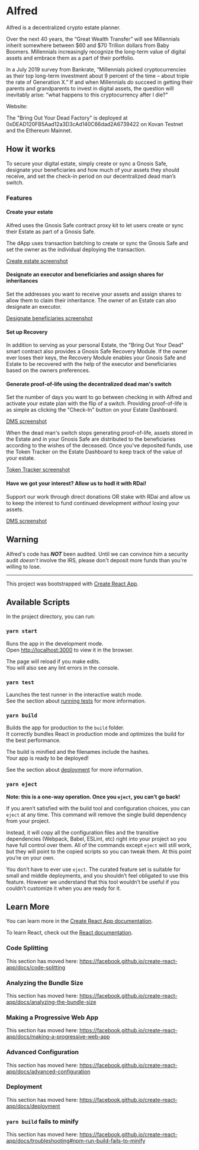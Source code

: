 # Alfred

Alfred is a decentralized crypto estate planner.

Over the next 40 years, the “Great Wealth Transfer” will see Millennials inherit somewhere between $60 and $70 Trillion dollars from Baby Boomers. Millennials increasingly recognize the long-term value of digital assets and embrace them as a part of their portfolio.

In a July 2019 survey from Bankrate, “Millennials picked cryptocurrencies as their top long-term investment about 9 percent of the time – about triple the rate of Generation X.” If and when Millennials *do* succeed in getting their parents and grandparents to invest in digital assets, the question will inevitably arise: "what happens to this cryptocurrency after I die?"

Website: 

The "Bring Out Your Dead Factory" is deployed at 0xDEAD120FB5Aad12a3D3cAd140C66dad2A6739422 on Kovan Testnet and the Ethereum Mainnet.

## How it works
To secure your digital estate, simply create or sync a Gnosis Safe, designate your beneficiaries and how much of your assets they should receive, and set the check-in period on our decentralized dead man’s switch.

### Features

#### Create your estate
Alfred uses the Gnosis Safe contract proxy kit to let users create or sync their Estate as part of a Gnosis Safe. 

The dApp uses transaction batching to create or sync the Gnosis Safe and set the owner as the individual deploying the transaction.

[Create estate screenshot](https://github.com/BatmansButler/alfred-dapp/images/.png)

#### Designate an executor and beneficiaries and assign shares for inheritances
Set the addresses you want to receive your assets and assign shares to allow them to claim their inheritance. The owner of an Estate can also designate an executor. 

[Designate beneficiaries screenshot](https://github.com/BatmansButler/alfred-dapp/images/.png)

#### Set up Recovery
In addition to serving as your personal Estate, the "Bring Out Your Dead" smart contract also provides a Gnosis Safe Recovery Module. If the owner ever loses their keys, the Recovery Module enables your Gnosis Safe and Estate to be recovered with the help of the executor and beneficiaries based on the owners preferences.

#### Generate proof-of-life using the decentralized dead man's switch
Set the number of days you want to go between checking in with Alfred and activate your estate plan with the flip of a switch. Providing proof-of-life is as simple as clicking the "Check-In" button on your Estate Dashboard.

[DMS screenshot](https://github.com/BatmansButler/alfred-dapp/images/.png)

When the dead man's switch stops generating proof-of-life, assets stored in the Estate and in your Gnosis Safe are distributed to the beneficiaries according to the wishes of the deceased. Once you've deposited funds, use the Token Tracker on the Estate Dashboard to keep track of the value of your estate.

[Token Tracker screenshot](https://github.com/BatmansButler/alfred-dapp/images/.png)

#### Have we got your interest? Allow us to hodl it with RDai!
Support our work through direct donations OR stake with RDai and allow us to keep the interest to fund continued development *without* losing your assets.

[DMS screenshot](https://github.com/BatmansButler/alfred-dapp/images/.png)

## Warning
Alfred's code has ***NOT*** been audited. Until we can convince him a security audit *doesn't* involve the IRS, please don't deposit more funds than you're willing to lose.
___________________________________________________________________________________________________________________________

This project was bootstrapped with [Create React App](https://github.com/facebook/create-react-app).

## Available Scripts

In the project directory, you can run:

### `yarn start`

Runs the app in the development mode.<br />
Open [http://localhost:3000](http://localhost:3000) to view it in the browser.

The page will reload if you make edits.<br />
You will also see any lint errors in the console.

### `yarn test`

Launches the test runner in the interactive watch mode.<br />
See the section about [running tests](https://facebook.github.io/create-react-app/docs/running-tests) for more information.

### `yarn build`

Builds the app for production to the `build` folder.<br />
It correctly bundles React in production mode and optimizes the build for the best performance.

The build is minified and the filenames include the hashes.<br />
Your app is ready to be deployed!

See the section about [deployment](https://facebook.github.io/create-react-app/docs/deployment) for more information.

### `yarn eject`

**Note: this is a one-way operation. Once you `eject`, you can’t go back!**

If you aren’t satisfied with the build tool and configuration choices, you can `eject` at any time. This command will remove the single build dependency from your project.

Instead, it will copy all the configuration files and the transitive dependencies (Webpack, Babel, ESLint, etc) right into your project so you have full control over them. All of the commands except `eject` will still work, but they will point to the copied scripts so you can tweak them. At this point you’re on your own.

You don’t have to ever use `eject`. The curated feature set is suitable for small and middle deployments, and you shouldn’t feel obligated to use this feature. However we understand that this tool wouldn’t be useful if you couldn’t customize it when you are ready for it.

## Learn More

You can learn more in the [Create React App documentation](https://facebook.github.io/create-react-app/docs/getting-started).

To learn React, check out the [React documentation](https://reactjs.org/).

### Code Splitting

This section has moved here: https://facebook.github.io/create-react-app/docs/code-splitting

### Analyzing the Bundle Size

This section has moved here: https://facebook.github.io/create-react-app/docs/analyzing-the-bundle-size

### Making a Progressive Web App

This section has moved here: https://facebook.github.io/create-react-app/docs/making-a-progressive-web-app

### Advanced Configuration

This section has moved here: https://facebook.github.io/create-react-app/docs/advanced-configuration

### Deployment

This section has moved here: https://facebook.github.io/create-react-app/docs/deployment

### `yarn build` fails to minify

This section has moved here: https://facebook.github.io/create-react-app/docs/troubleshooting#npm-run-build-fails-to-minify
